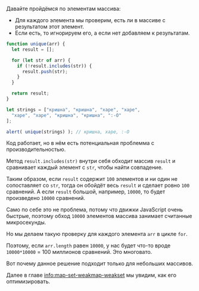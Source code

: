 Давайте пройдёмся по элементам массива:
- Для каждого элемента мы проверим, есть ли в массиве с результатом этот элемент.
- Если есть, то игнорируем его, а если нет добавляем к результатам.

```js run demo
function unique(arr) {
  let result = [];

  for (let str of arr) {
    if (!result.includes(str)) {
      result.push(str);
    }
  }

  return result;
}

let strings = ["кришна", "кришна", "харе", "харе",
  "харе", "харе", "кришна", "кришна", ":-O"
];

alert( unique(strings) ); // кришна, харе, :-O
```

Код работает, но в нём есть потенциальная проблемма с производительностью.

Метод `result.includes(str)` внутри себя обходит массив `result` и сравнивает каждый элемент с `str`, чтобы найти совпадение.

Таким образом, если `result` содержит `100` элементов и ни один не сопоставляет со `str`, тогда он обойдёт весь `result` и сделает ровно `100` сравнений. А если `result` большой, например, `10000`, то будет произведено `10000` сравнений.

Само по себе это не проблема, потому что движки JavaScript очень быстрые, поэтому обход `10000` элементов массива занимает считанные микросекунды.

Но мы делаем такую проверку для каждого элемента `arr` в цикле `for`.

Поэтому, если `arr.length` равен `10000`, у нас будет что-то вроде `10000*10000` = 100 миллионов сравнений. Это многовато.

Вот почему данное решение подходит только для небольших массивов.

Далее в главе <info:map-set-weakmap-weakset> мы увидим, как его оптимизировать.
